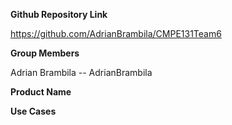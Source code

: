 **Github Repository Link**

https://github.com/AdrianBrambila/CMPE131Team6

**Group Members**

Adrian Brambila  --  AdrianBrambila




**Product Name**



**Use Cases**




